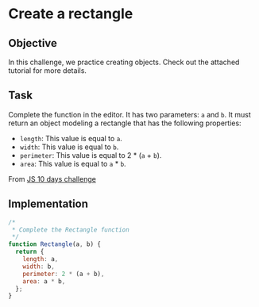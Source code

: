 # Create a rectangle

## Objective

In this challenge, we practice creating objects. Check out the attached tutorial for more details.

## Task

Complete the function in the editor. It has two parameters: `a` and `b`. It must return an object modeling a rectangle that has the following properties:

- `length`: This value is equal to `a`.
- `width`: This value is equal to `b`.
- `perimeter`: This value is equal to 2 * (`a` + `b`).
- `area`: This value is equal to `a` * `b`.

From [JS 10 days challenge](https://www.hackerrank.com/challenges/js10-objects/problem)

## Implementation

```javascript
/*
 * Complete the Rectangle function
 */
function Rectangle(a, b) {
  return {
    length: a,
    width: b,
    perimeter: 2 * (a + b),
    area: a * b,
  };
}

```
